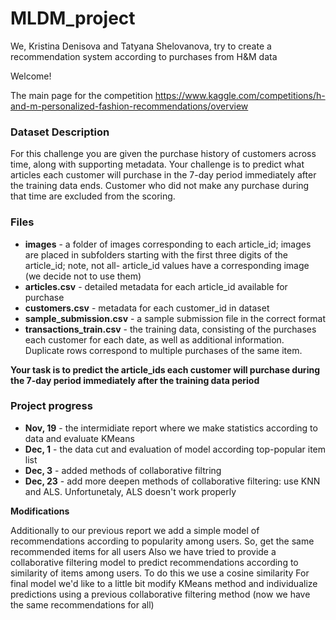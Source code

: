 # MLDM_project

We, Kristina Denisova and Tatyana Shelovanova, try to create a recommendation system according to purchases from H&M data

Welcome!

The main page for the competition https://www.kaggle.com/competitions/h-and-m-personalized-fashion-recommendations/overview

### Dataset Description
For this challenge you are given the purchase history of customers across time, along with supporting metadata. Your challenge is to predict what articles each customer will purchase in the 7-day period immediately after the training data ends. Customer who did not make any purchase during that time are excluded from the scoring.

### Files

- **images** - a folder of images corresponding to each article_id; images are placed in subfolders starting with the first three digits of the article_id; note, not all- article_id values have a corresponding image (we decide not to use them)
- **articles.csv** - detailed metadata for each article_id available for purchase
- **customers.csv** - metadata for each customer_id in dataset
- **sample_submission.csv** - a sample submission file in the correct format
- **transactions_train.csv** - the training data, consisting of the purchases each customer for each date, as well as additional information. Duplicate rows correspond to multiple purchases of the same item. 

**Your task is to predict the article_ids each customer will purchase during the 7-day period immediately after the training data period**

### Project progress

- **Nov, 19** - the intermidiate report where we make statistics according to data and evaluate KMeans
- **Dec, 1** - the data cut and evaluation of model according top-popular item list
- **Dec, 3** - added methods of collaborative filtring
- **Dec, 23** - add more deepen methods of collaborative filtering: use KNN and ALS. Unfortunetaly, ALS doesn't work properly

**Modifications**

Additionally to our previous report we add a simple model of recommendations according to popularity among users. So, get the same recommended items for all users
Also we have tried to provide a collaborative filtering model to predict recommendations according to similarity of items among users. To do this we use a cosine similarity 
For final model we'd like to a little bit modify KMeans method and individualize predictions using a previous collaborative filtering method (now we have the same recommendations for all)
